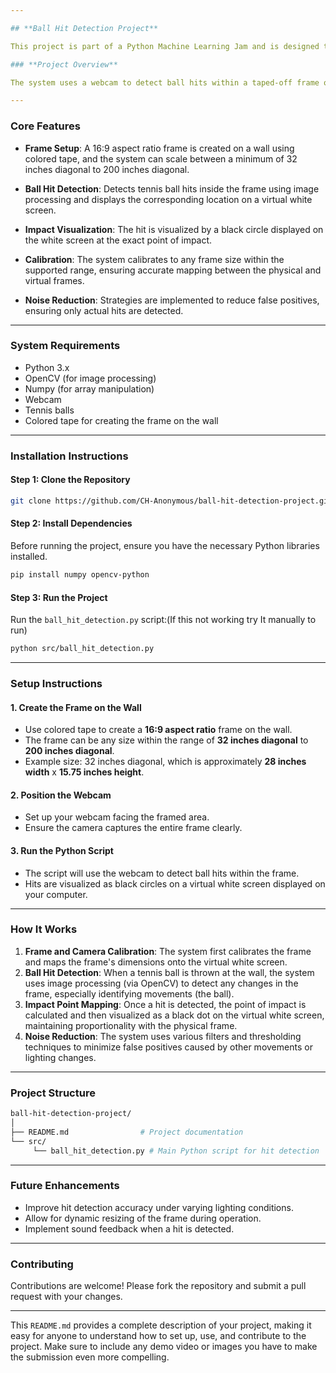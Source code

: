 ```yaml
---

## **Ball Hit Detection Project**

This project is part of a Python Machine Learning Jam and is designed to detect when a tennis ball hits a designated area on a wall and translate the hit to a virtual white screen. Both the physical frame and virtual screen maintain a 16:9 aspect ratio. 

### **Project Overview**

The system uses a webcam to detect ball hits within a taped-off frame on a wall. When a hit is detected, it translates the point of impact onto a corresponding virtual white screen on the computer. This project demonstrates how machine learning techniques can be applied to real-world problems like motion detection and mapping in a creative, scalable way.

---
```


### **Core Features**

- **Frame Setup**: A 16:9 aspect ratio frame is created on a wall using colored tape, and the system can scale between a minimum of 32 inches diagonal to 200 inches diagonal.
  
- **Ball Hit Detection**: Detects tennis ball hits inside the frame using image processing and displays the corresponding location on a virtual white screen.
  
- **Impact Visualization**: The hit is visualized by a black circle displayed on the white screen at the exact point of impact.

- **Calibration**: The system calibrates to any frame size within the supported range, ensuring accurate mapping between the physical and virtual frames.

- **Noise Reduction**: Strategies are implemented to reduce false positives, ensuring only actual hits are detected.

---

### **System Requirements**

- Python 3.x
- OpenCV (for image processing)
- Numpy (for array manipulation)
- Webcam
- Tennis balls
- Colored tape for creating the frame on the wall

---

### **Installation Instructions**

#### **Step 1: Clone the Repository**
```bash
git clone https://github.com/CH-Anonymous/ball-hit-detection-project.git
```

#### **Step 2: Install Dependencies**
Before running the project, ensure you have the necessary Python libraries installed.

```bash
pip install numpy opencv-python
```

#### **Step 3: Run the Project**
Run the `ball_hit_detection.py` script:(If this not working try It manually to run)

```bash
python src/ball_hit_detection.py
```

---

### **Setup Instructions**

#### **1. Create the Frame on the Wall**
- Use colored tape to create a **16:9 aspect ratio** frame on the wall.
- The frame can be any size within the range of **32 inches diagonal** to **200 inches diagonal**.
- Example size: 32 inches diagonal, which is approximately **28 inches width** x **15.75 inches height**.

#### **2. Position the Webcam**
- Set up your webcam facing the framed area.
- Ensure the camera captures the entire frame clearly.

#### **3. Run the Python Script**
- The script will use the webcam to detect ball hits within the frame.
- Hits are visualized as black circles on a virtual white screen displayed on your computer.

---

### **How It Works**

1. **Frame and Camera Calibration**: The system first calibrates the frame and maps the frame's dimensions onto the virtual white screen.
2. **Ball Hit Detection**: When a tennis ball is thrown at the wall, the system uses image processing (via OpenCV) to detect any changes in the frame, especially identifying movements (the ball).
3. **Impact Point Mapping**: Once a hit is detected, the point of impact is calculated and then visualized as a black dot on the virtual white screen, maintaining proportionality with the physical frame.
4. **Noise Reduction**: The system uses various filters and thresholding techniques to minimize false positives caused by other movements or lighting changes.

---

### **Project Structure**

```bash
ball-hit-detection-project/
│
├── README.md                # Project documentation
└── src/
     └── ball_hit_detection.py # Main Python script for hit detection

```

---

### **Future Enhancements**

- Improve hit detection accuracy under varying lighting conditions.
- Allow for dynamic resizing of the frame during operation.
- Implement sound feedback when a hit is detected.

---

### **Contributing**

Contributions are welcome! Please fork the repository and submit a pull request with your changes.

---

This `README.md` provides a complete description of your project, making it easy for anyone to understand how to set up, use, and contribute to the project. Make sure to include any demo video or images you have to make the submission even more compelling.
